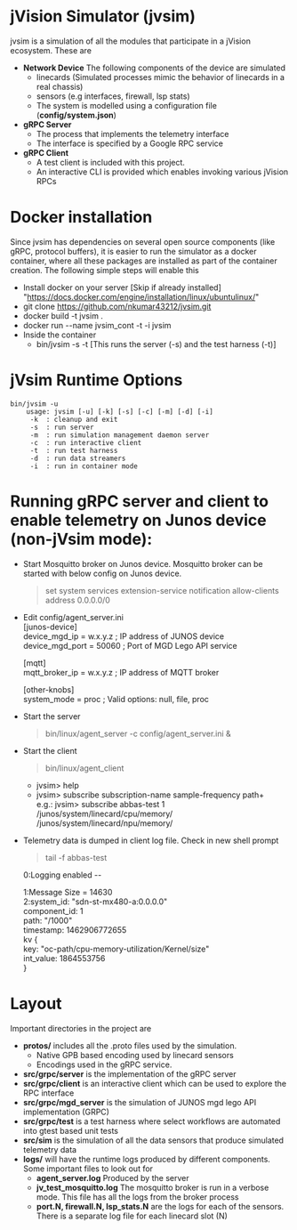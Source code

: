 # jVision Simulator (jvsim)

jvsim is a simulation of all the modules that participate in a jVision ecosystem. These are
* **Network Device** The following components of the device are simulated
  * linecards (Simulated processes mimic the behavior of linecards in a real chassis)
  * sensors (e.g interfaces, firewall, lsp stats)
  * The system is modelled using a configuration file (**config/system.json**)
* **gRPC Server**
  * The process that implements the telemetry interface
  * The interface is specified by a Google RPC service
* **gRPC Client**
  * A test client is included with this project.
  * An interactive CLI is provided which enables invoking various jVision RPCs


# Docker installation
Since jvsim has dependencies on several open source components (like gRPC, protocol buffers), it is easier to run the simulator as a docker container, where all these packages are installed as part of the container creation. The following simple steps will enable this
* Install docker on your server [Skip if already installed] "https://docs.docker.com/engine/installation/linux/ubuntulinux/"
* git clone  https://github.com/nkumar43212/jvsim.git
* docker build -t jvsim .
* docker run --name jvsim_cont -t -i jvsim
* Inside the container
  * bin/jvsim  -s -t  [This runs the server (-s) and the test harness (-t)]

# jVsim Runtime Options
    bin/jvsim -u
        usage: jvsim [-u] [-k] [-s] [-c] [-m] [-d] [-i]
         -k  : cleanup and exit
         -s  : run server
         -m  : run simulation management daemon server
         -c  : run interactive client
         -t  : run test harness
         -d  : run data streamers
         -i  : run in container mode

# Running gRPC server and client to enable telemetry on Junos device (non-jVsim mode):
* Start Mosquitto broker on Junos device.  Mosquitto broker can be started with below config on Junos device.  
  > set system services extension-service notification allow-clients address 0.0.0.0/0
* Edit config/agent_server.ini  
  [junos-device]  
  device_mgd_ip       = w.x.y.z           ; IP address of JUNOS device  
  device_mgd_port     = 50060             ; Port of MGD Lego API service  

  [mqtt]  
  mqtt_broker_ip      = w.x.y.z           ; IP address of MQTT broker  

  [other-knobs]  
  system_mode         = proc              ; Valid options: null, file, proc  
* Start the server  
  > bin/linux/agent_server -c config/agent_server.ini &
* Start the client  
  > bin/linux/agent_client  
  * jvsim> help
  * jvsim> subscribe subscription-name sample-frequency path+  
    e.g.: jvsim> subscribe abbas-test 1 /junos/system/linecard/cpu/memory/ /junos/system/linecard/npu/memory/
* Telemetry data is dumped in client log file. Check in new shell prompt
  > tail -f abbas-test  

    0:Logging enabled --  

    1:Message Size = 14630  
    2:system_id: "sdn-st-mx480-a:0.0.0.0"  
    component_id: 1  
    path: "/1000"  
    timestamp: 1462906772655  
    kv {  
        key: "oc-path/cpu-memory-utilization/Kernel/size"  
        int_value: 1864553756  
    }  

# Layout
Important directories in the project are
* **protos/** includes all the .proto files used by the simulation.
  * Native GPB based encoding used by linecard sensors
  * Encodings used in the gRPC service.
* **src/grpc/server** is the implementation of the gRPC server
* **src/grpc/client** is an interactive client which can be used to explore the RPC interface
* **src/grpc/mgd_server** is the simulation of JUNOS mgd lego API implementation (GRPC)
* **src/grpc/test** is a test harness where select workflows are automated into gtest based unit tests
* **src/sim** is the simulation of all the data sensors that produce simulated telemetry data
* **logs/** will have the runtime logs produced by different components. Some important files to look out for
  * **agent_server.log** Produced by the server
  * **jv_test_mosquitto.log** The mosquitto broker is run in a verbose mode. This file has all the logs from the broker process
  * **port.N, firewall.N, lsp_stats.N** are the logs for each of the sensors. There is a separate log file for each linecard slot (N)

